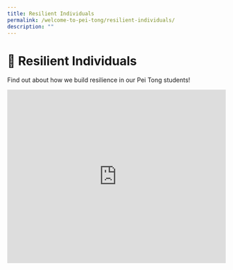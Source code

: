 ```yaml
---
title: Resilient Individuals
permalink: /welcome-to-pei-tong/resilient-individuals/
description: ""
---
```

# 💪 Resilient Individuals


Find out about how we build resilience in our Pei Tong students!

<iframe width="100%" height="400" src="https://www.youtube.com/embed/mhVR5C9Z600" title="Pei Tong - 03 - Resilient Individuals" frameborder="0" allow="accelerometer; autoplay; clipboard-write; encrypted-media; gyroscope; picture-in-picture; web-share" allowfullscreen></iframe>